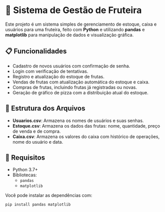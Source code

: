 # 🍇 Sistema de Gestão de Fruteira

Este projeto é um sistema simples de gerenciamento de estoque, caixa e usuários para uma fruteira, feito com **Python** e utilizando **pandas** e **matplotlib** para manipulação de dados e visualização gráfica.

## 📋 Funcionalidades

- Cadastro de novos usuários com confirmação de senha.
- Login com verificação de tentativas.
- Registro e atualização do estoque de frutas.
- Vendas de frutas com atualização automática do estoque e caixa.
- Compras de frutas, incluindo frutas já registradas ou novas.
- Geração de gráfico de pizza com a distribuição atual do estoque.

## 📁 Estrutura dos Arquivos

- **Usuarios.csv**: Armazena os nomes de usuários e suas senhas.
- **Estoque.csv**: Armazena os dados das frutas: nome, quantidade, preço de venda e de compra.
- **Caixa.csv**: Armazena os valores do caixa com histórico de operações, nome do usuário e data.

## 🧪 Requisitos

- Python 3.7+
- Bibliotecas:
  - `pandas`
  - `matplotlib`

Você pode instalar as dependências com:

```bash
pip install pandas matplotlib